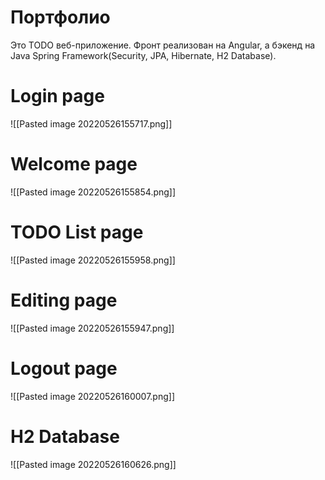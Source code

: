 # Портфолио
Это TODO веб-приложение. Фронт реализован на Angular, а бэкенд на Java Spring Framework(Security, JPA, Hibernate, H2 Database).

# Login page

![[Pasted image 20220526155717.png]]

# Welcome page
![[Pasted image 20220526155854.png]]

# TODO List page
![[Pasted image 20220526155958.png]]

# Editing page
![[Pasted image 20220526155947.png]]

# Logout page
![[Pasted image 20220526160007.png]]


# H2 Database
![[Pasted image 20220526160626.png]]